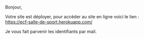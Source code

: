 Bonjour,

Votre site est déployer, pour accéder au site en ligne voici le lien : 
https://ecf-salle-de-sport.herokuapp.com/

Je vous fait parvenir les identifiants par mail. 